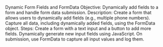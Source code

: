 Dynamic Form Fields and FormData
Objective: Dynamically add fields to a form and handle form data submission.
Description: Create a form that allows users to dynamically add fields (e.g., multiple phone numbers). Capture all data, including dynamically added fields, using the FormData object.
Steps:
Create a form with a text input and a button to add more fields.
Dynamically generate new input fields using JavaScript.
On submission, use FormData to capture all input values and log them.

